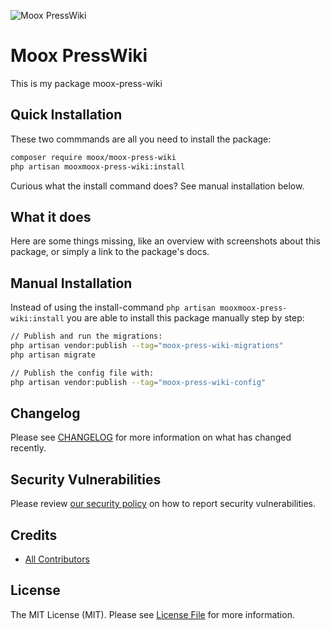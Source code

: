 ![Moox PressWiki](https://github.com/mooxphp/moox/raw/main/art/banner/moox-press-wiki.jpg)

# Moox PressWiki

This is my package moox-press-wiki

## Quick Installation

These two commmands are all you need to install the package:

```bash
composer require moox/moox-press-wiki
php artisan mooxmoox-press-wiki:install
```

Curious what the install command does? See manual installation below.

## What it does

<!--whatdoes-->

Here are some things missing, like an overview with screenshots about this package, or simply a link to the package's docs.

<!--/whatdoes-->

## Manual Installation

Instead of using the install-command `php artisan mooxmoox-press-wiki:install` you are able to install this package manually step by step:

```bash
// Publish and run the migrations:
php artisan vendor:publish --tag="moox-press-wiki-migrations"
php artisan migrate

// Publish the config file with:
php artisan vendor:publish --tag="moox-press-wiki-config"
```

## Changelog

Please see [CHANGELOG](CHANGELOG.md) for more information on what has changed recently.

## Security Vulnerabilities

Please review [our security policy](https://github.com/mooxphp/moox/security/policy) on how to report security vulnerabilities.

## Credits

-   [All Contributors](../../contributors)

## License

The MIT License (MIT). Please see [License File](LICENSE.md) for more information.
